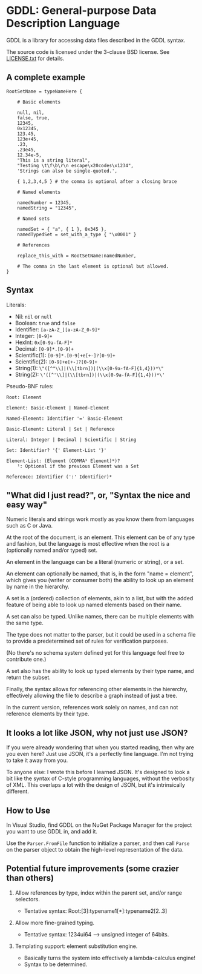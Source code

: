 GDDL: General-purpose Data Description Language
=============

GDDL is a library for accessing data files described in the GDDL syntax.

The source code is licensed under the 3-clause BSD license.
See [LICENSE.txt](/LICENSE.txt) for details.

A complete example
--------------------

```
RootSetName = typeNameHere {

    # Basic elements

    null, nil,
    false, true,
    12345,
    0x12345,
    123.45,
    123e+45,
    .23,
    .23e45,
    12.34e-5,
    "This is a string literal",
    "Testing \t\f\b\r\n escape\x20codes\x1234",
    'Strings can also be single-quoted.',

    { 1,2,3,4,5 } # the comma is optional after a closing brace

    # Named elements

    namedNumber = 12345,
    namedString = "12345",

    # Named sets

    namedSet = { "a", { 1 }, 0x345 },
    namedTypedSet = set_with_a_type { "\x0001" }
    
    # References
    
    replace_this_with = RootSetName:namedNumber,

    # The comma in the last element is optional but allowed.
}
```

Syntax
-------

Literals:

* Nil: ```nil``` or ```null```
* Boolean: ```true``` and ```false```
* Identifier: ```[a-zA-Z_][a-zA-Z_0-9]*```
* Integer: ```[0-9]+```
* HexInt: ```0x[0-9a-fA-F]*```
* Decimal: ```[0-9]*.[0-9]+```
* Scientific(1): ```[0-9]*.[0-9]+e[+-]?[0-9]+```
* Scientific(2): ```[0-9]+e[+-]?[0-9]+```
* String(1): ```\"([^"\\]|(\\[tbrn])|(\\x[0-9a-fA-F]{1,4}))*\"```
* String(2): ```\'([^'\\]|(\\[tbrn])|(\\x[0-9a-fA-F]{1,4}))*\'```

Pseudo-BNF rules:

```
Root: Element

Element: Basic-Element | Named-Element

Named-Element: Identifier '=' Basic-Element

Basic-Element: Literal | Set | Reference

Literal: Integer | Decimal | Scientific | String

Set: Identifier? '{' Element-List '}'

Element-List: (Element (COMMA¹ Element)*)?
    ¹: Optional if the previous Element was a Set

Reference: Identifier (':' Identifier)*
```

"What did I just read?", or, "Syntax the nice and easy way"
--------------------------------------------------

Numeric literals and strings work mostly as you know them from languages such as C or Java.

At the root of the document, is an element. This element can be of any type and fashion,
but the language is most effective when the root is a (optionally named and/or typed) set.

An element in the language can be a literal (numeric or string), or a set.

An element can optionally be named, that is, in the form "name = element",
which gives you (writer or consumer both) the ability to look up an element by name in the hierarchy.

A set is a (ordered) collection of elements, akin to a list, but with the added feature of
being able to look up named elements based on their name.

A set can also be typed. Unlike names, there can be multiple elements with the same type.

The type does not matter to the parser, but it could be used in a schema file
to provide a predetermined set of rules for verification purposes.

(No there's no schema system defined yet for this language feel free to contribute one.)

A set also has the ability to look up typed elements by their type name, and return the subset.

Finally, the syntax allows for referencing other elements in the hiererchy,
effectively allowing the file to describe a graph instead of just a tree.

In the current version, references work solely on names, and can not reference elements by their type.

It looks a lot like JSON, why not just use JSON?
------------------------------------------------

If you were already wondering that when you started reading, then why are you even here? Just use JSON, it's a perfectly fine language. I'm not trying to take it away from you.

To anyone else: I wrote this before I learned JSON. It's designed to look a bit like the syntax of C-style programming languages, without the verbosity of XML. This overlaps a lot with the design of JSON, but it's intrinsically different.

How to Use
--------------------

In Visual Studio, find GDDL on the NuGet Package Manager for the project you want to use GDDL in, and add it.

Use the `Parser.FromFile` function to initialize a parser, and then call `Parse` on the parser object to obtain the high-level representation of the data.

Potential future improvements (some crazier than others)
------------------------------

1. Allow references by type, index within the parent set, and/or range selectors.
   * Tentative syntax: Root:[3]:typename1[*]:typename2[2..3]

1. Allow more fine-grained typing.
   * Tentative syntax: 1234ui64 --> unsigned integer of 64bits.

1. Templating support: element substitution engine.
   * Basically turns the system into effectively a lambda-calculus engine!
   * Syntax to be determined.
